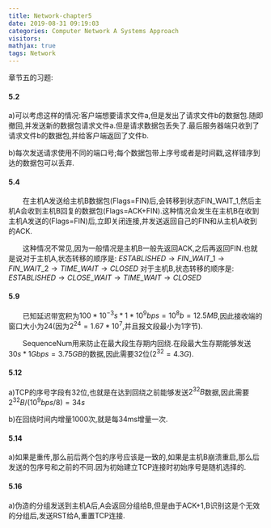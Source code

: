 ```yaml
---
title: Network-chapter5
date: 2019-08-31 09:19:03
categories: Computer Network A Systems Approach
visitors: 
mathjax: true
tags: Network
---
```

章节五的习题:

#### 5.2
a)可以考虑这样的情况:客户端想要请求文件a,但是发出了请求文件b的数据包.随即撤回,并发送新的数据包请求文件a.但是请求数据包丢失了.最后服务器端只收到了请求文件b的数据包,并给客户端返回了文件b.

b)每次发送请求使用不同的端口号;每个数据包带上序号或者是时间戳,这样错序到达的数据包可以丢弃.

#### 5.4
&emsp;&emsp;在主机A发送给主机B数据包(Flags=FIN)后,会转移到状态FIN_WAIT_1,然后主机A会收到主机B回复的数据包(Flags=ACK+FIN).这种情况会发生在主机B在收到主机A发送的(Flags=FIN)后,立即关闭连接,并发送返回自己的FIN和从主机A收到的ACK.

&emsp;&emsp;这种情况不常见,因为一般情况是主机B一般先返回ACK,之后再返回FIN.也就是说对于主机A,状态转移的顺序是:
$ESTABLISHED\rightarrow FIN\_WAIT\_1\rightarrow FIN\_WAIT\_2\rightarrow TIME\_WAIT\rightarrow CLOSED$
对于主机B,状态转移的顺序是:
$ESTABLISHED\rightarrow CLOSE\_WAIT\rightarrow TIME\_WAIT\rightarrow CLOSED$

#### 5.9
&emsp;&emsp;已知延迟带宽积为$100*10^{-3}s*1*10^9bps=10^8b=12.5MB$,因此接收端的窗口大小为24(因为$2^{24}=1.67*10^7$,并且报文段最小为1字节).

&emsp;&emsp;SequenceNum用来防止在最大段生存期内回绕.在段最大生存期能够发送$30s*1Gbps=3.75GB$的数据,因此需要32位($2^{32}=4.3G$).

#### 5.12
a)TCP的序号字段有32位,也就是在达到回绕之前能够发送$2^{32}B$数据,因此需要$2^{32}B/(10^9bps/8)=34s$

b)在回绕时间内增量1000次,就是每34ms增量一次.

#### 5.14
a)如果是重传,那么前后两个包的序号应该是一致的,如果是主机B崩溃重启,那么后发送的包序号和之前的不同.因为初始建立TCP连接时初始序号是随机选择的.

#### 5.16
a)伪造的分组发送到主机A后,A会返回分组给B,但是由于ACK+1,B识别这是个无效的分组后,发送RST给A,重置TCP连接.
